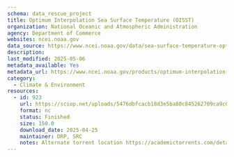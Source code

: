 ```yaml
---
schema: data_rescue_project 
title: Optimum Interpolation Sea Surface Temperature (OISST)
organization: National Oceanic and Atmospheric Administration
agency: Department of Commerce
websites: ncei.noaa.gov
data_source: https://www.ncei.noaa.gov/data/sea-surface-temperature-optimum-interpolation/
description: 
last_modified: 2025-05-06
metadata_available: Yes
metadata_url: https://www.ncei.noaa.gov/products/optimum-interpolation-sst
category:
  - Climate & Environment 
resources:
  - id: 923
    url: https://sciop.net/uploads/5476dbfcacb18d3e5ba80c845262709ca9c06f0d
    format: nc
    status: Finished
    size: 150.0
    download_date: 2025-04-25
    maintainer: DRP, SRC
    notes: Alternate torrent location https://academictorrents.com/details/5476dbfcacb18d3e5ba80c845262709ca9c06f0d
---
```

